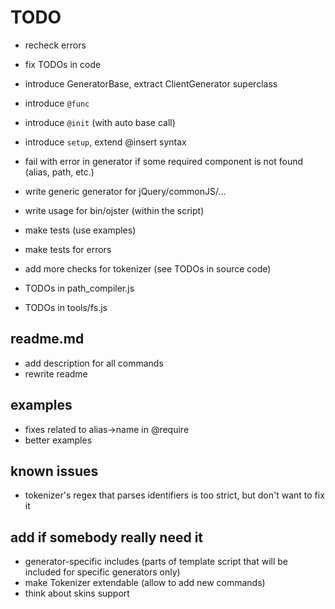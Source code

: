 # TODO

* recheck errors
* fix TODOs in code
* introduce GeneratorBase, extract ClientGenerator superclass

* introduce `@func`
* introduce `@init` (with auto base call)
* introduce `setup`, extend @insert syntax

* fail with error in generator if some required component is not found (alias, path, etc.)

* write generic generator for jQuery/commonJS/...
* write usage for bin/ojster (within the script)


* make tests (use examples)
* make tests for errors

* add more checks for tokenizer (see TODOs in source code)
* TODOs in path_compiler.js
* TODOs in tools/fs.js

## readme.md

* add description for all commands
* rewrite readme

## examples

* fixes related to alias->name in @require
* better examples

## known issues

* tokenizer's regex that parses identifiers is too strict, but don't want to fix it

## add if somebody really need it

* generator-specific includes (parts of template script that will be included for specific generators only)
* make Tokenizer extendable (allow to add new commands)
* think about skins support
